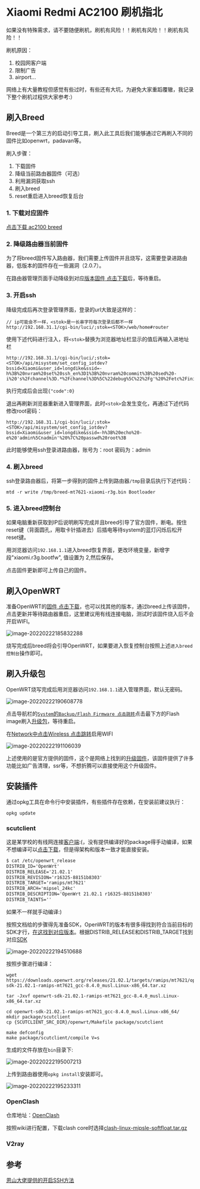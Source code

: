 # Xiaomi Redmi AC2100 刷机指北

如果没有特殊需求，请不要随便刷机，刷机有风险！！刷机有风险！！刷机有风险！！

刷机原因：

1. 校园网客户端
2. 限制广告
3. airport...

网络上有大量教程但感觉有些过时，有些还有大坑，为避免大家重蹈覆辙，我记录下整个刷机过程供大家参考:）

## 刷入Breed

Breed是一个第三方的启动引导工具，刷入此工具后我们能够通过它再刷入不同的固件比如openwrt，padavan等。

刷入步骤：

1. 下载固件
2. 降级当前路由器固件（可选）
3. 利用漏洞获取ssh
4. 刷入breed
5. reset重启进入breed恢复后台

### 1. 下载对应固件

[点击下载 ac2100 breed](https://breed.hackpascal.net/breed-mt7621-xiaomi-r3g.bin)

### 2. 降级路由器当前固件

为了将breed固件写入路由器，我们需要上传固件并且烧写，这需要登录进路由器，低版本的固件存在一些漏洞（2.0.7）。

在路由器管理页面手动降级到对应[版本固件 点击下载](./assets/2.0.7/miwifi_rm2100_firmware_d6234_2.0.7.bin)后，等待重启。

### 3. 开启ssh

降级完成后再次登录管理界面，登录的url大致是这样的：

```url
// ip可能会不一样，<stok>是一长串字符每次登录后都不一样
http://192.168.31.1/cgi-bin/luci/;stok=<STOK>/web/home#router
```

使用下述代码进行注入，将`<stok>`替换为浏览器地址栏显示的值后再输入进地址栏

```url
http://192.168.31.1/cgi-bin/luci/;stok=<STOK>/api/misystem/set_config_iotdev?bssid=Xiaomi&user_id=longdike&ssid=-h%3B%20nvram%20set%20ssh_en%3D1%3B%20nvram%20commit%3B%20sed%20-i%20's%2Fchannel%3D.*%2Fchannel%3D%5C%22debug%5C%22%2Fg'%20%2Fetc%2Finit.d%2Fdropbear%3B%20%2Fetc%2Finit.d%2Fdropbear%20start%3B
```

执行完成后会出现`{"code":0}`

退出再刷新浏览器重新进入管理界面，此时`<stok>`会发生变化，再通过下述代码修改root密码：

```url
http://192.168.31.1/cgi-bin/luci/;stok=<STOK>/api/misystem/set_config_iotdev?bssid=Xiaomi&user_id=longdike&ssid=-h%3B%20echo%20-e%20'admin%5Cnadmin'%20%7C%20passwd%20root%3B
```

此时能够使用ssh登录进路由器，账号为：root 密码为：admin

### 4. 刷入breed

ssh登录路由器后，将第一步得到的固件上传到路由器`/tmp`目录后执行下述代码：

```shell
mtd -r write /tmp/breed-mt7621-xiaomi-r3g.bin Bootloader
```

### 5. 进入breed控制台

如果电脑重新获取到IP后说明刷写完成并且breed引导了官方固件，断电。按住reset键（背面圆孔，用取卡针插进去）后插电等待system的蓝灯闪烁后松开reset键。

用浏览器访问`192.168.1.1`进入breed恢复界面，更改环境变量，新增字段"xiaomi.r3g.bootfw", 值设置为 2,然后保存。

点击固件更新即可上传自己的固件。

## 刷入OpenWRT

准备OpenWRT的[固件 点击下载](https://downloads.openwrt.org/releases/21.02.2/targets/ramips/mt7621/openwrt-21.02.2-ramips-mt7621-xiaomi_redmi-router-ac2100-initramfs-kernel.bin)，也可以找其他的版本，通过breed上传该固件，点击更新并等待路由器重启，这里建议用有线连接电脑，测试时该固件烧入后不会开启WIFI。

![image-20220222185832288](assets/img/image-20220222185832288.png)

烧写完成后breed将会引导OpenWRT，如果要进入恢复控制台按照上述`进入breed控制台`操作即可。

## 刷入升级包

OpenWRT烧写完成后用浏览器访问`192.168.1.1`进入管理界面，默认无密码。

![image-20220222190608778](assets/img/image-20220222190608778.png)

点击导航栏的[`System`的`Backup/Flash Firmware 点击跳转`](http://192.168.1.1/cgi-bin/luci/admin/system/flash)点击最下方的Flash image刷入[升级包](https://downloads.openwrt.org/releases/21.02.2/targets/ramips/mt7621/openwrt-21.02.2-ramips-mt7621-xiaomi_redmi-router-ac2100-squashfs-sysupgrade.bin)，等待重启。

在[Network中点击Wireless 点击跳转](http://192.168.1.1/cgi-bin/luci/admin/network/wireless)启用WIFI

![image-20220222191106039](assets/img/image-20220222191106039.png)

上述使用的是官方提供的固件，这个是网络上找到的[升级固件](./assets/sysupgrade/openwrt-ramips-mt7621-xiaomi_redmi-router-ac2100-squashfs-sysupgrade.bin)，该固件提供了许多功能比如广告清理，ssr等，不想折腾可以直接使用这个升级固件。

## 安装插件

通过opkg工具在命令行中安装插件，有些插件存在依赖，在安装前建议执行：

```shell
opkg update
```

### scutclient

这是某学校的有线网连接[客户端](https://github.com/scutclient/scutclient):(，没有提供编译好的package得手动编译，如果不想编译可以[点击下载](./assets/ipk/scutclient_3.1.3-1_mipsel_24kc.ipk)，但是得架构和版本一致才能直接安装。

```txt
$ cat /etc/openwrt_release
DISTRIB_ID='OpenWrt'
DISTRIB_RELEASE='21.02.1'
DISTRIB_REVISION='r16325-88151b8303'
DISTRIB_TARGET='ramips/mt7621'
DISTRIB_ARCH='mipsel_24kc'
DISTRIB_DESCRIPTION='OpenWrt 21.02.1 r16325-88151b8303'
DISTRIB_TAINTS=''
```

如果不一样就手动编译:)

按照文档给的步骤得先准备SDK，OpenWRT的版本有很多得找到符合当前目标的SDK才行，[在这找到对应版本](https://downloads.openwrt.org/)。根据DISTRIB_RELEASE和DISTRIB_TARGET找到对应[SDK](https://downloads.openwrt.org/releases/21.02.1/targets/ramips/mt7621/)

![image-20220222194510688](assets/img/image-20220222194510688.png)

按照步骤进行编译：

```shell
wget https://downloads.openwrt.org/releases/21.02.1/targets/ramips/mt7621/openwrt-sdk-21.02.1-ramips-mt7621_gcc-8.4.0_musl.Linux-x86_64.tar.xz

tar -Jxvf openwrt-sdk-21.02.1-ramips-mt7621_gcc-8.4.0_musl.Linux-x86_64.tar.xz

cd openwrt-sdk-21.02.1-ramips-mt7621_gcc-8.4.0_musl.Linux-x86_64/
mkdir package/scutclient
cp {SCUTCLIENT_SRC_DIR}/openwrt/Makefile package/scutclient

make defconfig
make package/scutclient/compile V=s
```

生成的文件存放在`bin`目录下:

![image-20220222195007213](assets/img/image-20220222195007213.png)

上传到路由器使用`opkg install`安装即可。

![image-20220222195233311](assets/img/image-20220222195233311.png)

### OpenClash

仓库地址：[OpenClash](https://github.com/vernesong/OpenClash)

按照wiki进行配置，下载clash core时选择[clash-linux-mipsle-softfloat.tar.gz](https://github.com/vernesong/OpenClash/releases/download/Clash/clash-linux-mipsle-softfloat.tar.gz)

### V2ray



## 参考

[恩山大佬提供的开启SSH方法](https://www.right.com.cn/forum/thread-4032490-1-1.html)

